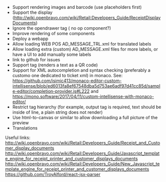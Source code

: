 * Support rendering images and barcode (use placeholders first)
* Support the display (http://wiki.openbravo.com/wiki/Retail:Developers_Guide/ReceiptDisplayDocuments)
* Ignore the opendrawer tag ( no op component?)
* Improve rendering of some components
* Deploy a webapp
* Allow loading WEB POS AD_MESSAGE_TRL.xml for translated labels
* Allow loading extra (custom) AD_MESSAGE.xml files for more labels, or have a UI to add manually some labels
* link to github for issues
* Support <qr> tag (renders a text as a QR code)
* Support for XML autocompletion and syntax checking (preferably a customo one dedicated to ticket xml) in monaco. See: https://github.com/isimic413/monaco-editor-custom-intellisense/blob/ed6013fa8ef67548dba5d753ae6adf97d41cc85d/sample-editor/completion-provider.js#L222 and https://mono.software/2017/04/11/custom-intellisense-with-monaco-editor/
* Restrict tag hierarchy (for example, output tag is required, text should be inside of line, a plain string does not render)
* Use html-to-canvas or similar to allow downloading a full picture of the preview
* Translations

Useful links:
http://wiki.openbravo.com/wiki/Retail:Developers_Guide/Receipt_and_Customer_display_documents
http://wiki.openbravo.com/wiki/Retail:Developers_Guide/Javascript_template_engine_for_receipt_printer_and_customer_displays_documents
http://wiki.openbravo.com/wiki/Retail:Developers_Guide/New_Javascript_template_engine_for_receipt_printer_and_customer_displays_documents
https://github.com/TroyAlford/react-jsx-parser
